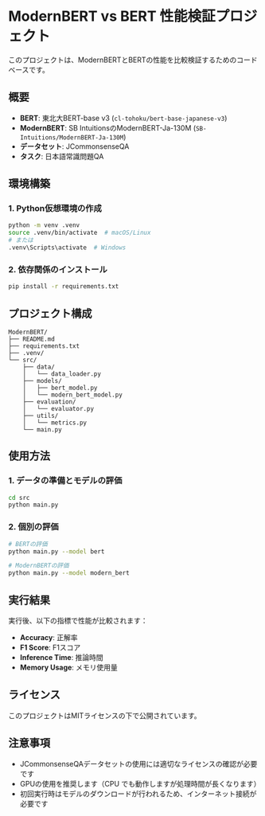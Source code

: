# ModernBERT vs BERT 性能検証プロジェクト

このプロジェクトは、ModernBERTとBERTの性能を比較検証するためのコードベースです。

## 概要

- **BERT**: 東北大BERT-base v3 (`cl-tohoku/bert-base-japanese-v3`)
- **ModernBERT**: SB IntuitionsのModernBERT-Ja-130M (`SB-Intuitions/ModernBERT-Ja-130M`)
- **データセット**: JCommonsenseQA
- **タスク**: 日本語常識問題QA

## 環境構築

### 1. Python仮想環境の作成

```bash
python -m venv .venv
source .venv/bin/activate  # macOS/Linux
# または
.venv\Scripts\activate  # Windows
```

### 2. 依存関係のインストール

```bash
pip install -r requirements.txt
```

## プロジェクト構成

```
ModernBERT/
├── README.md
├── requirements.txt
├── .venv/
└── src/
    ├── data/
    │   └── data_loader.py
    ├── models/
    │   ├── bert_model.py
    │   └── modern_bert_model.py
    ├── evaluation/
    │   └── evaluator.py
    ├── utils/
    │   └── metrics.py
    └── main.py
```

## 使用方法

### 1. データの準備とモデルの評価

```bash
cd src
python main.py
```

### 2. 個別の評価

```bash
# BERTの評価
python main.py --model bert

# ModernBERTの評価
python main.py --model modern_bert
```

## 実行結果

実行後、以下の指標で性能が比較されます：

- **Accuracy**: 正解率
- **F1 Score**: F1スコア
- **Inference Time**: 推論時間
- **Memory Usage**: メモリ使用量

## ライセンス

このプロジェクトはMITライセンスの下で公開されています。

## 注意事項

- JCommonsenseQAデータセットの使用には適切なライセンスの確認が必要です
- GPUの使用を推奨します（CPU でも動作しますが処理時間が長くなります）
- 初回実行時はモデルのダウンロードが行われるため、インターネット接続が必要です 